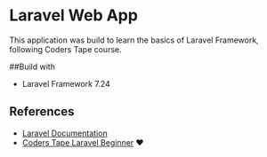 # Laravel Web App
This  application was build to learn the basics of Laravel Framework, following Coders Tape course.

##Build with
- Laravel Framework 7.24


## References
- [Laravel Documentation](https://laravel.com/ "Laravel Documentation")
- [Coders Tape Laravel Beginner](https://www.youtube.com/playlist?list=PLpzy7FIRqpGC8Jk6gyWdSVdxCVXZAsenQ "Coders Tape Laravel Beginner") :heart:
